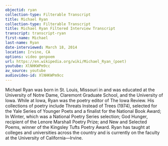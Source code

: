 ```yaml
---
objectid: ryan
collection-type: Filterable Transcript  
title: Michael Ryan 
collection-type: Filterable Transcript  
title: Michael Ryan Filtered Interview Transcript
transcript: transcript-ryan   
first-name: Michael
last-name: Ryan
date-interviewed: March 18, 2014
location: Irvine, CA
options: video genpoem
url: https://en.wikipedia.org/wiki/Michael_Ryan_(poet)
youtube: XlNHKWPm9cc
av_source: youtube
audiovideo-id: XlNHKWPm9cc
---
```


Michael Ryan was born in St. Louis, Missouri in and was educated at the University of Notre Dame, Claremont Graduate School, and the University of Iowa. While at Iowa, Ryan was the poetry editor of The Iowa Review. His collections of poetry include Threats Instead of Trees (1974), selected for the Yale Series of Younger Poets and a finalist for the National Book Award; In Winter, which was a National Poetry Series selection; God Hunger, recipient of the Lenore Marshall Poetry Prize; and New and Selected Poems, winner of the Kingsley Tufts Poetry Award. Ryan has taught at colleges and universities across the country and is currently on the faculty at the University of California&#8212;Irvine.
